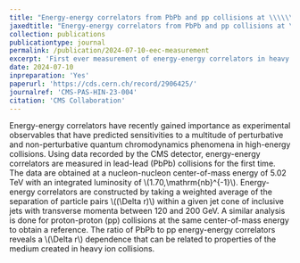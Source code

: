```yaml
---
title: "Energy-energy correlators from PbPb and pp collisions at \\\\\\(\\sqrt{s_{\\mathrm{NN}}} = 5.02\\\\\\) TeV"
jaxedtitle: "Energy-energy correlators from PbPb and pp collisions at \\(\\sqrt{s_{\\mathrm{NN}}} = 5.02\\) TeV"
collection: publications
publicationtype: journal
permalink: /publication/2024-07-10-eec-measurement
excerpt: 'First ever measurement of energy-energy correlators in heavy ion collisions.'
date: 2024-07-10
inpreparation: 'Yes'
paperurl: 'https://cds.cern.ch/record/2906425/'
journalref: 'CMS-PAS-HIN-23-004'
citation: 'CMS Collaboration'
---
```


Energy-energy correlators have recently gained importance as experimental observables that have predicted sensitivities to a multitude of perturbative and non-perturbative quantum chromodynamics phenomena in high-energy collisions. Using data recorded by the CMS detector, energy-energy correlators are measured in lead-lead (PbPb) collisions for the first time. The data are obtained at a nucleon-nucleon center-of-mass energy of 5.02 TeV with an integrated luminosity of \\(1.70\,\mathrm{nb}^{-1}\\). Energy-energy correlators are constructed by taking a weighted average of the separation of particle pairs \\((\Delta r)\\) within a given  jet cone of inclusive jets with transverse momenta between 120 and 200 GeV. A similar analysis is done for proton-proton (pp) collisions at the same center-of-mass energy to obtain a reference. The ratio of PbPb to pp energy-energy correlators reveals a \\(\Delta r\\) dependence that can be related to properties of the medium created in heavy ion collisions.
